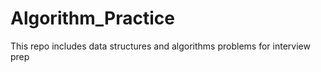 # Algorithm_Practice

This repo includes data structures and algorithms problems for interview prep
